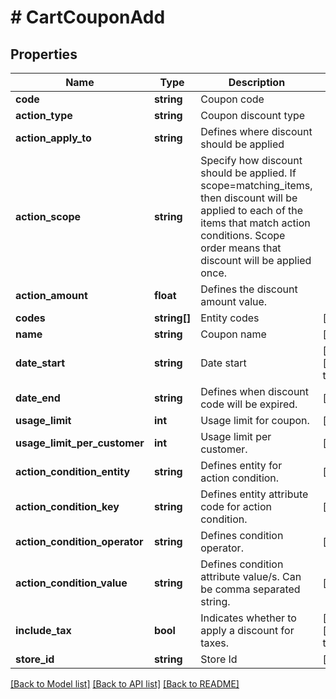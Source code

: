 # # CartCouponAdd

## Properties

Name | Type | Description | Notes
------------ | ------------- | ------------- | -------------
**code** | **string** | Coupon code |
**action_type** | **string** | Coupon discount type |
**action_apply_to** | **string** | Defines where discount should be applied |
**action_scope** | **string** | Specify how discount should be applied. If scope&#x3D;matching_items, then discount will be applied to each of the items that match action conditions. Scope order means that discount will be applied once. |
**action_amount** | **float** | Defines the discount amount value. |
**codes** | **string[]** | Entity codes | [optional]
**name** | **string** | Coupon name | [optional]
**date_start** | **string** | Date start | [optional] [default to 'now']
**date_end** | **string** | Defines when discount code will be expired. | [optional]
**usage_limit** | **int** | Usage limit for coupon. | [optional]
**usage_limit_per_customer** | **int** | Usage limit per customer. | [optional]
**action_condition_entity** | **string** | Defines entity for action condition. | [optional]
**action_condition_key** | **string** | Defines entity attribute code for action condition. | [optional]
**action_condition_operator** | **string** | Defines condition operator. | [optional]
**action_condition_value** | **string** | Defines condition attribute value/s. Can be comma separated string. | [optional]
**include_tax** | **bool** | Indicates whether to apply a discount for taxes. | [optional] [default to false]
**store_id** | **string** | Store Id | [optional]

[[Back to Model list]](../../README.md#models) [[Back to API list]](../../README.md#endpoints) [[Back to README]](../../README.md)
